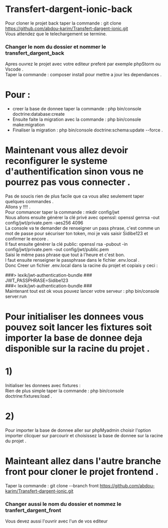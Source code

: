 # Transfert-dargent-ionic-back
Pour cloner le projet back taper la commande : git clone https://github.com/abdou-karim/Transfert-dargent-ionic.git  
Vous attendez que le telechargement se termine.  
### Changer le nom du dossier et nommer le transfert_dargent_back  
Apres ouvrez le projet avec votre editeur preferé par exemple phpStorm ou Vscode .  
Taper la commande : composer install pour mettre a jour les dependances .  

# Pour :
- creer la base de donnee taper la commande : php bin/console doctrine:database:create  
- Ensuite faite la migration avec la commande : php bin/console make:migration  
- Finaliser la migration : php bin/console doctrine:schema:update --force .  

# Maintenant vous allez devoir reconfigurer le systeme d'authentification sinon vous ne pourrez pas vous connecter .  
Pas de soucis rien de plus facile que ca vous allez seulement taper quelques commandes .  
Allons y !!!! .  
Pour commancer taper la commande : mkdir config/jwt  
Nous allons ensuite générer la clé privé avec openssl: openssl genrsa -out config/jwt/private.pem -aes256 4096  
La console va te demander de renseigner un pass phrase, c'est comme un mot de passe pour sécuriser ton token, moi je vais saisir Sidibe123 et confirmer le encore .  
Il faut ensuite générer la clé public: openssl rsa -pubout -in config/jwt/private.pem -out config/jwt/public.pem  
Saisi le même pass phrase que tout à l'heure et c'est bon.  
l faut ensuite renseigner le passphrase dans le fichier .env.local .  
Donc Creer un fichier .env.local dans la racine du projet et copiais y ceci :  

###> lexik/jwt-authentication-bundle ###  
JWT_PASSPHRASE=Sidibe123  
###< lexik/jwt-authentication-bundle ###  
Maintenant tout est ok vous pouvez lancer votre serveur : php bin/console server:run  

# Pour initialiser les donnees vous pouvez soit lancer les fixtures soit importer la base de donnee deja disponible sur la racine du projet .  
# 1)  
Initialiser les donnees avec fixtures :  
Rien de plus simple taper la commande : php bin/console doctrine:fixtures:load .  
# 2)
 Pour importer la base de donnee aller sur phpMyadmin choisir l'option importer clicquer sur parcourir et choisissez la base de donnee sur la racine du projet .  
 # Mainteant allez dans l'autre branche front pour cloner le projet frontend .
 Taper la commande : git clone --branch front https://github.com/abdou-karim/Transfert-dargent-ionic.git  
### Changer aussi le nom du dossier et nommez le tranfert_dargent_front  
Vous devez aussi l'ouvrir avec l'un de vos editeur  

